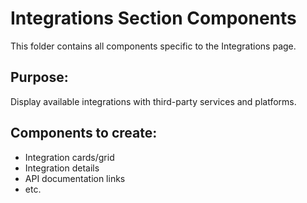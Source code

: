 # Integrations Section Components

This folder contains all components specific to the Integrations page.

## Purpose:
Display available integrations with third-party services and platforms.

## Components to create:
- Integration cards/grid
- Integration details
- API documentation links
- etc.
